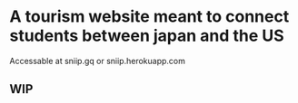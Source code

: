 # A tourism website meant to connect students between japan and the US
Accessable at sniip.gq or sniip.herokuapp.com

## WIP
